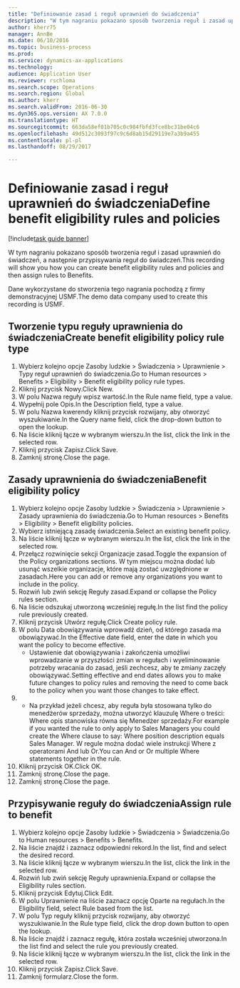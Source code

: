```yaml
--- 
title: "Definiowanie zasad i reguł uprawnień do świadczenia"
description: "W tym nagraniu pokazano sposób tworzenia reguł i zasad uprawnień do świadczeń, a następnie przypisywania reguł do świadczeń."
author: kherr75
manager: AnnBe
ms.date: 06/10/2016
ms.topic: business-process
ms.prod: 
ms.service: dynamics-ax-applications
ms.technology: 
audience: Application User
ms.reviewer: rschloma
ms.search.scope: Operations
ms.search.region: Global
ms.author: kherr
ms.search.validFrom: 2016-06-30
ms.dyn365.ops.version: AX 7.0.0
ms.translationtype: HT
ms.sourcegitcommit: 663da58ef01b705c0c984fbfd3fce8bc31be04c6
ms.openlocfilehash: 49d512c3093f97c9c6d8ab15d29119e7a3b9a455
ms.contentlocale: pl-pl
ms.lasthandoff: 08/29/2017

---
```

# <a name="define-benefit-eligibility-rules-and-policies"></a><span data-ttu-id="3bc80-103">Definiowanie zasad i reguł uprawnień do świadczenia</span><span class="sxs-lookup"><span data-stu-id="3bc80-103">Define benefit eligibility rules and policies</span></span>

[!include[task guide banner](../../includes/task-guide-banner.md)]

<span data-ttu-id="3bc80-104">W tym nagraniu pokazano sposób tworzenia reguł i zasad uprawnień do świadczeń, a następnie przypisywania reguł do świadczeń.</span><span class="sxs-lookup"><span data-stu-id="3bc80-104">This recording will show you how you can create benefit eligibility rules and policies and then assign rules to Benefits.</span></span>  

<span data-ttu-id="3bc80-105">Dane wykorzystane do stworzenia tego nagrania pochodzą z firmy demonstracyjnej USMF.</span><span class="sxs-lookup"><span data-stu-id="3bc80-105">The demo data company used to create this recording is USMF.</span></span>


## <a name="create-benefit-eligibility-policy-rule-type"></a><span data-ttu-id="3bc80-106">Tworzenie typu reguły uprawnienia do świadczenia</span><span class="sxs-lookup"><span data-stu-id="3bc80-106">Create benefit eligibility policy rule type</span></span>
1. <span data-ttu-id="3bc80-107">Wybierz kolejno opcje Zasoby ludzkie > Świadczenia > Uprawnienie > Typy reguł uprawnień do świadczenia.</span><span class="sxs-lookup"><span data-stu-id="3bc80-107">Go to Human resources > Benefits > Eligibility > Benefit eligibility policy rule types.</span></span>
2. <span data-ttu-id="3bc80-108">Kliknij przycisk Nowy.</span><span class="sxs-lookup"><span data-stu-id="3bc80-108">Click New.</span></span>
3. <span data-ttu-id="3bc80-109">W polu Nazwa reguły wpisz wartość.</span><span class="sxs-lookup"><span data-stu-id="3bc80-109">In the Rule name field, type a value.</span></span>
4. <span data-ttu-id="3bc80-110">Wypełnij pole Opis.</span><span class="sxs-lookup"><span data-stu-id="3bc80-110">In the Description field, type a value.</span></span>
5. <span data-ttu-id="3bc80-111">W polu Nazwa kwerendy kliknij przycisk rozwijany, aby otworzyć wyszukiwanie.</span><span class="sxs-lookup"><span data-stu-id="3bc80-111">In the Query name field, click the drop-down button to open the lookup.</span></span>
6. <span data-ttu-id="3bc80-112">Na liście kliknij łącze w wybranym wierszu.</span><span class="sxs-lookup"><span data-stu-id="3bc80-112">In the list, click the link in the selected row.</span></span>
7. <span data-ttu-id="3bc80-113">Kliknij przycisk Zapisz.</span><span class="sxs-lookup"><span data-stu-id="3bc80-113">Click Save.</span></span>
8. <span data-ttu-id="3bc80-114">Zamknij stronę.</span><span class="sxs-lookup"><span data-stu-id="3bc80-114">Close the page.</span></span>

## <a name="benefit-eligibility-policy"></a><span data-ttu-id="3bc80-115">Zasady uprawnienia do świadczenia</span><span class="sxs-lookup"><span data-stu-id="3bc80-115">Benefit eligibility policy</span></span>
1. <span data-ttu-id="3bc80-116">Wybierz kolejno opcje Zasoby ludzkie > Świadczenia > Uprawnienie > Zasady uprawnienia do świadczenia.</span><span class="sxs-lookup"><span data-stu-id="3bc80-116">Go to Human resources > Benefits > Eligibility > Benefit eligibility policies.</span></span>
2. <span data-ttu-id="3bc80-117">Wybierz istniejącą zasadę świadczenia.</span><span class="sxs-lookup"><span data-stu-id="3bc80-117">Select an existing benefit policy.</span></span>
3. <span data-ttu-id="3bc80-118">Na liście kliknij łącze w wybranym wierszu.</span><span class="sxs-lookup"><span data-stu-id="3bc80-118">In the list, click the link in the selected row.</span></span>
4. <span data-ttu-id="3bc80-119">Przełącz rozwinięcie sekcji Organizacje zasad.</span><span class="sxs-lookup"><span data-stu-id="3bc80-119">Toggle the expansion of the Policy organizations sections.</span></span>  <span data-ttu-id="3bc80-120">W tym miejscu można dodać lub usunąć wszelkie organizacje, które mają zostać uwzględnione w zasadach.</span><span class="sxs-lookup"><span data-stu-id="3bc80-120">Here you can add or remove any organizations you want to include in the policy.</span></span>
5. <span data-ttu-id="3bc80-121">Rozwiń lub zwiń sekcję Reguły zasad.</span><span class="sxs-lookup"><span data-stu-id="3bc80-121">Expand or collapse the Policy rules section.</span></span>
6. <span data-ttu-id="3bc80-122">Na liście odszukaj utworzoną wcześniej regułę.</span><span class="sxs-lookup"><span data-stu-id="3bc80-122">In the list find the policy rule previously created.</span></span>
7. <span data-ttu-id="3bc80-123">Kliknij przycisk Utwórz regułę.</span><span class="sxs-lookup"><span data-stu-id="3bc80-123">Click Create policy rule.</span></span>
8. <span data-ttu-id="3bc80-124">W polu Data obowiązywania wprowadź dzień, od którego zasada ma obowiązywać.</span><span class="sxs-lookup"><span data-stu-id="3bc80-124">In the Effective date field, enter the date in which you want the policy to become effective.</span></span>
    * <span data-ttu-id="3bc80-125">Ustawienie dat obowiązywania i zakończenia umożliwi wprowadzanie w przyszłości zmian w regułach i wyeliminowanie potrzeby wracania do zasad, jeśli zechcesz, aby te zmiany zaczęły obowiązywać.</span><span class="sxs-lookup"><span data-stu-id="3bc80-125">Setting effective and end dates allows you to make future changes to policy rules and removing the need to come back to the policy when you want those changes to take effect.</span></span>  
9. 
    * <span data-ttu-id="3bc80-126">Na przykład jeżeli chcesz, aby reguła była stosowana tylko do menedżerów sprzedaży, można utworzyć klauzulę Where o treści: Where opis stanowiska równa się Menedżer sprzedaży.</span><span class="sxs-lookup"><span data-stu-id="3bc80-126">For example if you wanted the rule to only apply to Sales Managers you could create the Where clause to say: Where position description equals Sales Manager.</span></span>  <span data-ttu-id="3bc80-127">W regule można dodać wiele instrukcji Where z operatorami And lub Or.</span><span class="sxs-lookup"><span data-stu-id="3bc80-127">You can And or Or multiple Where statements together in the rule.</span></span>  
10. <span data-ttu-id="3bc80-128">Kliknij przycisk OK.</span><span class="sxs-lookup"><span data-stu-id="3bc80-128">Click OK.</span></span>
11. <span data-ttu-id="3bc80-129">Zamknij stronę.</span><span class="sxs-lookup"><span data-stu-id="3bc80-129">Close the page.</span></span>
12. <span data-ttu-id="3bc80-130">Zamknij stronę.</span><span class="sxs-lookup"><span data-stu-id="3bc80-130">Close the page.</span></span>

## <a name="assign-rule-to-benefit"></a><span data-ttu-id="3bc80-131">Przypisywanie reguły do świadczenia</span><span class="sxs-lookup"><span data-stu-id="3bc80-131">Assign rule to benefit</span></span>
1. <span data-ttu-id="3bc80-132">Wybierz kolejno opcje Zasoby ludzkie > Świadczenia > Świadczenia.</span><span class="sxs-lookup"><span data-stu-id="3bc80-132">Go to Human resources > Benefits > Benefits.</span></span>
2. <span data-ttu-id="3bc80-133">Na liście znajdź i zaznacz odpowiedni rekord.</span><span class="sxs-lookup"><span data-stu-id="3bc80-133">In the list, find and select the desired record.</span></span>
3. <span data-ttu-id="3bc80-134">Na liście kliknij łącze w wybranym wierszu.</span><span class="sxs-lookup"><span data-stu-id="3bc80-134">In the list, click the link in the selected row.</span></span>
4. <span data-ttu-id="3bc80-135">Rozwiń lub zwiń sekcję Reguły uprawnienia.</span><span class="sxs-lookup"><span data-stu-id="3bc80-135">Expand or collapse the Eligibility rules section.</span></span>
5. <span data-ttu-id="3bc80-136">Kliknij przycisk Edytuj.</span><span class="sxs-lookup"><span data-stu-id="3bc80-136">Click Edit.</span></span>
6. <span data-ttu-id="3bc80-137">W polu Uprawnienie na liście zaznacz opcję Oparte na regułach.</span><span class="sxs-lookup"><span data-stu-id="3bc80-137">In the Eligibility field, select Rule based from the list.</span></span>
7. <span data-ttu-id="3bc80-138">W polu Typ reguły kliknij przycisk rozwijany, aby otworzyć wyszukiwanie.</span><span class="sxs-lookup"><span data-stu-id="3bc80-138">In the Rule type field, click the drop down button to open the lookup.</span></span>
8. <span data-ttu-id="3bc80-139">Na liście znajdź i zaznacz regułę, która została wcześniej utworzona.</span><span class="sxs-lookup"><span data-stu-id="3bc80-139">In the list find and select the rule you previously created.</span></span>
9. <span data-ttu-id="3bc80-140">Na liście kliknij łącze w wybranym wierszu.</span><span class="sxs-lookup"><span data-stu-id="3bc80-140">In the list, click the link in the selected row.</span></span>
10. <span data-ttu-id="3bc80-141">Kliknij przycisk Zapisz.</span><span class="sxs-lookup"><span data-stu-id="3bc80-141">Click Save.</span></span>
11. <span data-ttu-id="3bc80-142">Zamknij formularz.</span><span class="sxs-lookup"><span data-stu-id="3bc80-142">Close the form.</span></span>


